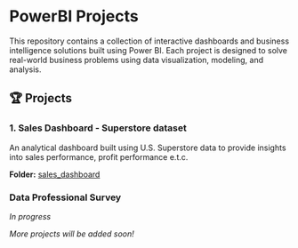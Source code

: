# PowerBI Projects

This repository contains a collection of interactive dashboards and business intelligence solutions built using Power BI. Each project is designed to solve real-world business problems using data visualization, modeling, and analysis.

## 🏆 Projects

### 1. Sales Dashboard - Superstore dataset

An analytical dashboard built using U.S. Superstore data to provide insights into sales performance, profit performance e.t.c.

**Folder:** [sales_dashboard](./sales_dashboard)

### Data Professional Survey

_In progress_


_More projects will be added soon!_
